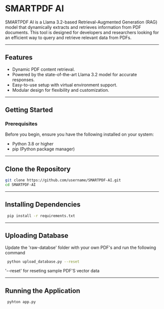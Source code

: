 # **SMARTPDF AI**

SMARTPDF AI is a Llama 3.2-based Retrieval-Augmented Generation (RAG) model that dynamically extracts and retrieves information from PDF documents. This tool is designed for developers and researchers looking for an efficient way to query and retrieve relevant data from PDFs.

---

## **Features**
- Dynamic PDF content retrieval.
- Powered by the state-of-the-art Llama 3.2 model for accurate responses.
- Easy-to-use setup with virtual environment support.
- Modular design for flexibility and customization.

---

## **Getting Started**

### **Prerequisites**
Before you begin, ensure you have the following installed on your system:
- Python 3.8 or higher
- pip (Python package manager)

---

## **Clone the Repository**
   ```bash
   git clone https://github.com/username/SMARTPDF-AI.git
   cd SMARTPDF-AI
   ```

---

## **Installing Dependencies**
  ```bash
   pip install -r requirements.txt
   ```

---

## **Uploading Database**
Update the 'raw-databse' folder with your own PDF's and run the following command
  ```bash
   python upload_database.py --reset
   ```
'--reset' for reseting sample PDF'S vector data

---

## **Running the Application**
  ```bash
   pyhton app.py
   ```

